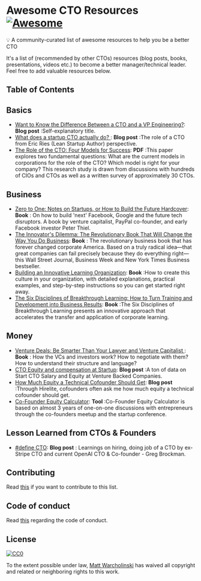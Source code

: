 # Awesome CTO Resources [![Awesome](https://cdn.rawgit.com/sindresorhus/awesome/d7305f38d29fed78fa85652e3a63e154dd8e8829/media/badge.svg)](https://github.com/sindresorhus/awesome)

:bulb: A community-curated list of awesome resources to help you be a better CTO

It's a list of (recommended by other CTOs) resources (blog posts, books, presentations, videos etc.) to become a better manager/technical leader. Feel free to add valuable resources below.

## Table of Contents



## Basics

- [Want to Know the Difference Between a CTO and a VP Engineering?](https://bothsidesofthetable.com/want-to-know-the-difference-between-a-cto-and-a-vp-engineering-4fc3750c596b): **Blog post** :Self-explanatory title.
- [What does a startup CTO actually do? ](http://www.startuplessonslearned.com/2008/09/what-does-startup-cto-actually-do.html): **Blog post** :The role of a CTO from Eric Ries (Lean Startup Author) perspective.
- [The Role of the CTO: Four Models for Success](http://www.brixtonspa.com/Career/The_Role_of_the_CTO_4Models.pdf): **PDF** :This paper explores two fundamental questions: What are the current models in corporations for the role of the CTO? Which model is right for your company? This research study is drawn from discussions with hundreds of CIOs and CTOs as well as a written survey of approximately 30 CTOs.

## Business

- [Zero to One: Notes on Startups, or How to Build the Future Hardcover](http://zerotoonebook.com/): **Book** : On how to build 'next' Facebook, Google and the future tech disruptors. A book by venture capitalist, PayPal co-founder, and early Facebook investor Peter Thiel.
- [The Innovator's Dilemma: The Revolutionary Book That Will Change the Way You Do Business](https://www.amazon.com/Innovators-Dilemma-Revolutionary-Change-Business/dp/0062060244): **Book** : The revolutionary business book that has forever changed corporate America. Based on a truly radical idea—that great companies can fail precisely because they do everything right— this Wall Street Journal, Business Week and New York Times Business bestseller.
- [Building an Innovative Learning Organization](https://www.amazon.com/Building-Innovative-Learning-Organization-Framework/dp/1119157455): **Book** :How to create this culture in your organization, with detailed explanations, practical examples, and step-by-step instructions so you can get started right away.
- [The Six Disciplines of Breakthrough Learning: How to Turn Training and Development into Business Results](https://www.amazon.com/Six-Disciplines-Breakthrough-Learning-Development/dp/B012HUKKUA/ref=sr_1_1?s=books&ie=UTF8&qid=1491564129&sr=1-1&keywords=The+Six+Disciplines+of+Breakthrough+Learning%3A+How+to+Turn+Training+and+Development+into+Business+Results%2C+3rd+Edition): **Book** :The Six Disciplines of Breakthrough Learning presents an innovative approach that accelerates the transfer and application of corporate learning.


## Money

- [Venture Deals: Be Smarter Than Your Lawyer and
Venture Capitalist ](https://www.amazon.com/Venture-Deals-Smarter-Lawyer-Capitalist/dp/1118443616): **Book** : How the VCs and investors work? How to negotiate with them? How to understand their structure and language?
- [CTO Equity and compensation at Startup](http://www.socalcto.com/2011/02/cto-equity-and-compensation-at-venture.html): **Blog post** :A ton of data on Start CTO Salary and Equity at Venture Backed Companies.
- [How Much Equity a Technical Cofounder Should Get](http://blog.nahurst.com/how-much-equity-a-technical-cofounder-should): **Blog post** :Through Hirelite, cofounders often ask me how much equity a technical cofounder should get.
- [Co-Founder Equity Calculator](http://foundrs.com/): **Tool** :Co-Founder Equity Calculator is based on almost 3 years of one-on-one discussions with entrepreneurs through the co-founders meetup and the startup conference.

## Lesson Learned from CTOs & Founders

- [#define CTO](https://blog.gregbrockman.com/figuring-out-the-cto-role-at-stripe): **Blog post** : Learnings on hiring, doing job of a CTO by ex-Stripe CTO and current OpenAI CTO & Co-founder - Greg Brockman.






## Contributing

Read [this](https://github.com/mateusz-brainhub/awesome-cto-resources/master/contributing.md) if you want to contribute to this list.

## Code of conduct

Read [this](https://github.com/mateusz-brainhub/awesome-cto-resources/master/code-of-conduct.md) regarding the code of conduct.

## License

[![CC0](http://i.creativecommons.org/p/zero/1.0/88x31.png)](http://creativecommons.org/publicdomain/zero/1.0/)

To the extent possible under law, [Matt Warcholinski](https://github.com/mateusz-brainhub) has waived all copyright and related or neighboring rights to this work.
